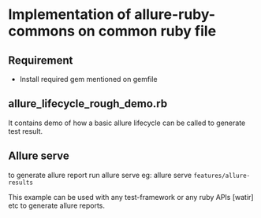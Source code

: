 # Implementation of allure-ruby-commons on common ruby file
## Requirement
- Install required gem mentioned on gemfile

## allure_lifecycle_rough_demo.rb
It contains demo of how a basic allure lifecycle can be called to generate test result. 



## Allure serve
to generate allure report run allure serve <result-dir> 
eg: allure serve `features/allure-results`


This example can be used with any test-framework or any ruby APIs [watir] etc to generate allure reports.

